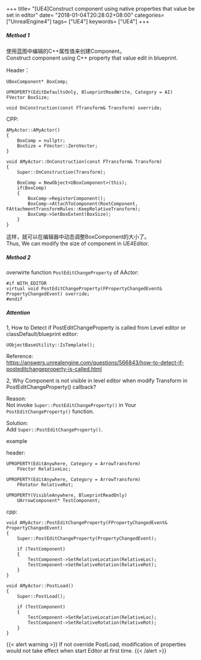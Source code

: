 +++
title= "[UE4]Construct component using native properties that value be set in editor"
date= "2018-01-04T20:28:02+08:00"
categories= ["UnrealEngine4"]
tags= ["UE4"]
keywords= ["UE4"]
+++

##### Method 1

使用蓝图中编辑的C++属性值来创建Component。  
Construct component using C++ property that value edit in blueprint.

Header：

    UBoxComponent* BoxComp;
    
    UPROPERTY(EditDefaultsOnly, BlueprintReadWrite, Category = AI)
    FVector BoxSize;
    
    void OnConstruction(const FTransform& Transform) override;
    
CPP:

    AMyActor::AMyActor()
    {
        BoxComp = nullptr;
        BoxSize = FVector::ZeroVector;
    }
    
    void AMyActor::OnConstruction(const FTransform& Transform)
    {
        Super::OnConstruction(Transform);
        
        BoxComp = NewObject<UBoxComponent>(this);
        if(BoxComp)
        {
            BoxComp->RegisterComponent();
            BoxComp->AttachToComponent(RootComponent, FAttachmentTransformRules::KeepRelativeTransform);
            BoxComp->SetBoxExtent(BoxSize);
        }
    }

这样，就可以在编辑器中动态调整BoxComponent的大小了。  
Thus, We can modify the size of component in UE4Editor.

##### Method 2

overwirte function `PostEditChangeProperty` of AActor:

	#if WITH_EDITOR
    virtual void PostEditChangeProperty(FPropertyChangedEvent& PropertyChangedEvent) override;
	#endif

##### Attention
    
1, How to Detect if PostEditChangeProperty is called from Level editor or classDefault/blueprint editor:
    
    UObjectBaseUtility::IsTemplate();
    
Reference:  
https://answers.unrealengine.com/questions/566843/how-to-detect-if-posteditchangeproperty-is-called.html

2, Why Component is not visible in level editor when modify Transform in PostEditChangeProperty() callback?

Reason:  
Not invoke `Super::PostEditChangeProperty()` in Your `PostEditChangeProperty()` function.

Solution:  
Add `Super::PostEditChangeProperty()`.

example

header:

    UPROPERTY(EditAnywhere, Category = ArrowTransform)
        FVector RelativeLoc;
    
	UPROPERTY(EditAnywhere, Category = ArrowTransform)
        FRotator RelativeRot;
    
    UPROPERTY(VisibleAnywhere, BlueprintReadOnly)
		UArrowComponent* TestComponent;
        
cpp:

    void AMyActor::PostEditChangeProperty(FPropertyChangedEvent& PropertyChangedEvent)
    {
        Super::PostEditChangeProperty(PropertyChangedEvent);
        
        if (TestComponent)
        {
            TestComponent->SetRelativeLocation(RelativeLoc);
            TestComponent->SetRelativeRotation(RelativeRot);
        }
    }
    
    void AMyActor::PostLoad()
    {
        Super::PostLoad();
        
        if (TestComponent)
        {
            TestComponent->SetRelativeLocation(RelativeLoc);
            TestComponent->SetRelativeRotation(RelativeRot);
        }
    }
        
{{< alert warning >}}
If not override PostLoad, modification of properties would not take effect when start Editor at first time.
{{< /alert >}}